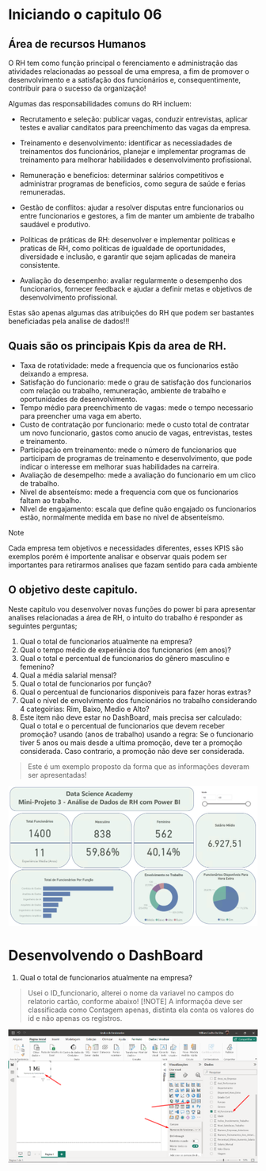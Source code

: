 # Iniciando o capitulo 06 

## Área de recursos Humanos

O RH tem como função principal o ferenciamento e administração das atividades relacionadas ao pessoal de uma empresa, a fim de promover o desenvolvimento e a satisfação dos funcionários e, consequentimente, contribuir para o sucesso da organização!

Algumas das responsabilidades comuns do RH incluem:

* Recrutamento e seleção: publicar vagas, conduzir entrevistas, aplicar testes e avaliar canditatos para preenchimento das vagas da empresa.

* Treinamento e desenvolvimento: identificar as necessiadades de treinamentos dos funcionários, planejar e implementar programas de treinamento para melhorar habilidades e desenvolvimento profissional.

* Remuneração e beneficios: determinar salários competitivos e administrar programas de beneficios, como segura de saúde e ferias remuneradas.

* Gestão de conflitos: ajudar a resolver disputas entre funcionarios ou entre funcionarios e gestores, a fim de manter um ambiente de trabalho saudável e produtivo.

* Politicas de práticas de RH: desenvolver e implementar politicas e praticas de RH, como politicas de igualdade de oportunidades, diversidade e inclusão, e garantir que sejam aplicadas de maneira consistente.

* Avaliação do desempenho: avaliar regularmente o desempenho dos funcionarios, fornecer feedback e ajudar a definir metas e objetivos de desenvolvimento profissional.

Estas são apenas algumas das atribuições do RH que podem ser bastantes beneficiadas pela analise de dados!!!


## Quais são os principais Kpis da area de RH.

* Taxa de rotatividade: mede a frequencia que os funcionarios estão deixando a empresa.
* Satisfação do funcionario: mede o grau de satisfação dos funcionarios com relação ou trabalho, remuneração, ambiente de trabalho e oportunidades de desenvolvimento.
* Tempo médio para preenchimento de vagas: mede o tempo necessario para preencher uma vaga em aberto.
* Custo de contratação por funcionario: mede o custo total de contratar um novo funcionario, gastos como anucio de vagas, entrevistas, testes e treinamento.
* Participação em treinamento: mede o número de funcionarios que participam de programas de treinamento e desenvolvimento, que pode indicar o interesse em melhorar suas habilidades na carreira.
* Avaliação de desempelho: mede a avaliação do funcionario em um clico de trabalho.
* Nivel de absenteísmo: mede a frequencia com que os funcionarios faltam ao trabalho.
* NIvel de engajamento: escala que define quão engajado os funcionarios estão, normalmente medida em base no nivel de absenteísmo.


>[!NOTE]
>
> Cada empresa tem objetivos e necessidades diferentes, esses KPIS são exemplos porém é importente analisar e 
> observar quais podem ser importantes para retirarmos analises que fazam sentido para cada ambiente 

## O objetivo deste capitulo.

Neste capitulo vou desenvolver novas funções do power bi para apresentar analises relacionadas a área de RH, o intuito do trabalho é responder as seguintes perguntas;

1. Qual o total de funcionarios atualmente na empresa?
1. Qual o tempo médio de experiência dos funcionarios (em anos)?
1. Qual o total e percentual de funcionarios do gênero masculino e femenino?
1. Qual a média salarial mensal?
1. Qual o total de funcionarios por função?
1. Qual o percentual de funcionarios disponiveis para fazer horas extras?
1. Qual o nível de envolvimento dos funcionários no trabalho considerando 4 categoirias: Rim, Baixo, Medio e Alto?
1. Este item não deve estar no DashBoard, mais precisa ser calculado: Qual o total e o percentual de funcionarios que devem receber promoção? usando (anos de trabalho) usando a regra: Se o funcionario tiver 5 anos ou mais desde a ultima promoção, deve ter a promoção considerada. Caso contrario, a promoção não deve ser considerada.


> Este é um exemplo proposto da forma que as informações deveram ser apresentadas!

![modelo](/Parte%201/Cap06/imagem/MP3.png)


# Desenvolvendo o DashBoard

1. Qual o total de funcionarios atualmente na empresa?
> Usei o ID_funcionario, alterei o nome da variavel no campos do relatorio cartão, conforme abaixo!
>[!NOTE] A informaçõa deve ser classificada como Contagem apenas, distinta ela conta os valores do id e não 
> apenas os registros.

![Total_Funcionarios](/Parte%201/Cap06/imagem/Total_Funcionarios.png)
